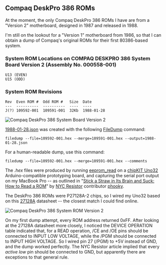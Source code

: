 Compaq DeskPro 386 ROMs
---

At the moment, the only Compaq DeskPro 386 ROMs I have are from a "Version 2" motherboard, designed in 1987 and released in 1988.

I'm still on the lookout for a "Version 1" motherboard from 1986, so that I can obtain a dump of Compaq's original ROMs for their first
80386-based system.

### System ROM Locations on COMPAQ DESKPRO 386 System Board Version 2 (Assembly No. 000558-001)

	U13 (EVEN)
	U15 (ODD)

### System ROM Revisions

	Rev  Even ROM #  Odd ROM #   Size  Date
	---  ----------  ----------  ----  ----
	J(?) 109592-001  109591-001  32Kb  1988-01-28

![Compaq DeskPro 386 System Board Version 2](/pubs/pc/reference/compaq/static/images/Compaq_DeskPro_386-16_System_Board_V2-640.jpg "link:/pubs/pc/reference/compaq/static/images/Compaq_DeskPro_386-16_System_Board_V2.jpg")

[1988-01-28.json]() was created with the following [FileDump](/modules/filedump/) command:

	filedump --file=109592-001.hex --merge=109591-001.hex --output=1988-01-28.json

For a human-readable dump, use this command:

	filedump --file=109592-001.hex --merge=109591-001.hex --comments

The *.hex* files were produced by running [eeprom_read](http://github.com/phooky/PROM/blob/master/tools/eeprom_read/eeprom_read.pde)
on a [chipKIT Uno32](http://www.digilentinc.com/Products/Detail.cfm?NavPath=2,892,893&Prod=CHIPKIT-UNO32) Arduino-compatible
prototyping board, and capturing the serial port output on my MacBook Pro -- as outlined in
"[Stick a Straw in Its Brain and Suck: How to Read a ROM](http://www.nycresistor.com/2012/07/07/stick-a-straw-in-its-brain-and-suck-how-to-read-a-rom/)"
by [NYC Resistor](http://www.nycresistor.com/) contributor [phooky](http://www.nycresistor.com/author/phooky/).

The DeskPro 386 ROMs were P27128A-2 chips, so I wired my Uno32 based on this [27128A](/pubs/pc/datasheets/static/27128A.pdf)
datasheet -- the closest match I could find online.

![Compaq DeskPro 386 System ROM Version 2](/pubs/pc/reference/compaq/static/images/Compaq_DeskPro_386-16_System_ROM_V2_Breadboard-640.jpg "link:/pubs/pc/reference/compaq/static/images/Compaq_DeskPro_386-16_System_ROM_V2_Breadboard.jpg")

On my first dump attempt, every ROM address returned 0xFF.  After looking at the 27128A datasheet more closely, I noticed
the DEVICE OPERATION table indicated that, for a READ operation, /CE and /OE pins should be connected to INPUT LOW VOLTAGE,
while the /PGM should be connected to INPUT HIGH VOLTAGE.  So I wired pin 27 (/PGM) to +5V instead of GND, and the dump
worked perfectly.  The NYC Resistor article implied that every *active low* pin should be connected to GND, but apparently
there are exceptions to that general rule.
